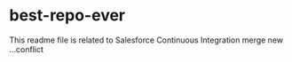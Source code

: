 # best-repo-ever
This readme file is related to Salesforce Continuous Integration
merge new  ...conflict